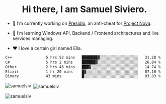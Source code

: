 <h1 align="center">Hi there, I am Samuel Siviero.</h1>

- 🔭 I’m currently working on [Presidio](https://presidio.ac), an anti-cheat for [Project Nova](https://discord.gg/novafn).

- 🌱 I’m learning Windows API, Backend / Frontend architectures and live services managing.

- ❤️ I love a certain girl named Ella.

<!--START_SECTION:waka-->

```txt
C++               5 hrs 52 mins   ███████▓░░░░░░░░░░░░░░░░░   31.28 %
C#                5 hrs 2 mins    ██████▓░░░░░░░░░░░░░░░░░░   26.84 %
Other             2 hrs 46 mins   ███▓░░░░░░░░░░░░░░░░░░░░░   14.74 %
Elixir            1 hr 20 mins    █▓░░░░░░░░░░░░░░░░░░░░░░░   07.10 %
Binary            43 mins         █░░░░░░░░░░░░░░░░░░░░░░░░   03.83 %
```

<!--END_SECTION:waka-->

<p><img align="left" src="https://github-readme-stats.vercel.app/api/top-langs?username=samuelsiv&show_icons=true&locale=en&layout=compact&theme=radical" alt="samuelsiv" /></p>

<p>&nbsp;<img align="center" src="https://github-readme-stats.vercel.app/api?username=samuelsiv&show_icons=true&locale=en&theme=radical" alt="samuelsiv" /></p>
<p align="left"> <img src="https://komarev.com/ghpvc/?username=samuelsiv&label=Profile%20views&color=0e75b6&style=flat" alt="samuelsiv" /> </p>
